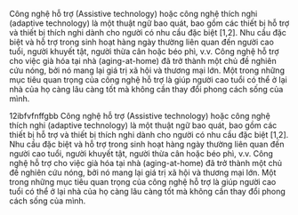 Công nghệ hỗ trợ (Assistive technology) hoặc công nghệ thích nghi (adaptive technology) là một thuật ngữ bao quát, bao gồm các thiết bị hỗ trợ và thiết bị thích nghi dành cho người có nhu cầu đặc biệt [1,2]. Nhu cầu đặc biệt và hỗ trợ trong sinh hoạt hàng ngày thường liên quan đến người cao tuổi, người khuyết tật, người thừa cân hoặc béo phì, v.v. Công nghệ hỗ trợ cho việc già hóa tại nhà (aging-at-home) đã trở thành một chủ đề nghiên cứu nóng, bởi nó mang lại giá trị xã hội và thương mại lớn. Một trong những mục tiêu quan trọng của công nghệ hỗ trợ là giúp người cao tuổi có thể ở lại nhà của họ càng lâu càng tốt mà không cần thay đổi phong cách sống của mình.

12ibfvfnffgbb
Công nghệ hỗ trợ (Assistive technology) hoặc công nghệ thích nghi (adaptive technology) là một thuật ngữ bao quát, bao gồm các thiết bị hỗ trợ và thiết bị thích nghi dành cho người có nhu cầu đặc biệt [1,2]. Nhu cầu đặc biệt và hỗ trợ trong sinh hoạt hàng ngày thường liên quan đến người cao tuổi, người khuyết tật, người thừa cân hoặc béo phì, v.v. Công nghệ hỗ trợ cho việc già hóa tại nhà (aging-at-home) đã trở thành một chủ đề nghiên cứu nóng, bởi nó mang lại giá trị xã hội và thương mại lớn. Một trong những mục tiêu quan trọng của công nghệ hỗ trợ là giúp người cao tuổi có thể ở lại nhà của họ càng lâu càng tốt mà không cần thay đổi phong cách sống của mình.


